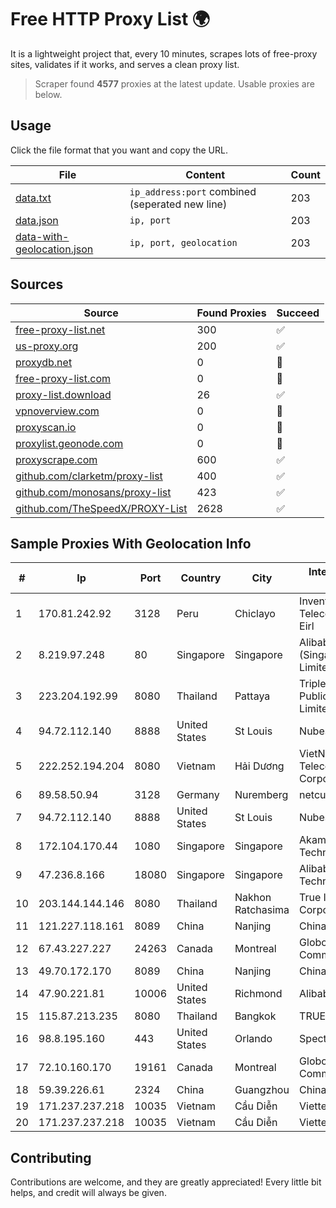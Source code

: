 
# Free HTTP Proxy List 🌍

It is a lightweight project that, every 10 minutes, scrapes lots of free-proxy sites, validates if it works, and serves a clean proxy list.


> Scraper found **4577** proxies at the latest update. Usable proxies are below.

## Usage

Click the file format that you want and copy the URL.


|File|Content|Count|
|----|-------|-----|
|[data.txt](https://raw.githubusercontent.com/themiralay/Proxy-List-World/master/data.txt)|`ip_address:port` combined (seperated new line)|203|
|[data.json](https://raw.githubusercontent.com/themiralay/Proxy-List-World/master/data.json)|`ip, port`|203|
|[data-with-geolocation.json](https://raw.githubusercontent.com/themiralay/Proxy-List-World/master/data-with-geolocation.json)|`ip, port, geolocation`|203|

## Sources

|Source|Found Proxies|Succeed|
|------|-------------|-------|
|[free-proxy-list.net](https://free-proxy-list.net)|300|✅|
|[us-proxy.org](https://www.us-proxy.org)|200|✅|
|[proxydb.net](http://proxydb.net)|0|🚫|
|[free-proxy-list.com](https://free-proxy-list.com/?page=&port=&type%5B%5D=http&type%5B%5D=https&up_time=0&search=Search)|0|🚫|
|[proxy-list.download](https://www.proxy-list.download/HTTP)|26|✅|
|[vpnoverview.com](https://vpnoverview.com/privacy/anonymous-browsing/free-proxy-servers)|0|🚫|
|[proxyscan.io](https://www.proxyscan.io)|0|🚫|
|[proxylist.geonode.com](https://proxylist.geonode.com/api/proxy-list?limit=300&page=1&sort_by=lastChecked&sort_type=desc&protocols=http,https)|0|🚫|
|[proxyscrape.com](https://api.proxyscrape.com/v2/?request=displayproxies&protocol=http&timeout=10000&country=all&ssl=all&anonymity=all)|600|✅|
|[github.com/clarketm/proxy-list](https://raw.githubusercontent.com/clarketm/proxy-list/master/proxy-list-raw.txt)|400|✅|
|[github.com/monosans/proxy-list](https://raw.githubusercontent.com/monosans/proxy-list/main/proxies/http.txt)|423|✅|
|[github.com/TheSpeedX/PROXY-List](https://raw.githubusercontent.com/TheSpeedX/PROXY-List/master/http.txt)|2628|✅|


## Sample Proxies With Geolocation Info

|#|Ip|Port|Country|City|Internet Service Provider|
|-|--|----|-------|----|-------------------------|
|1|170.81.242.92|3128|Peru|Chiclayo|Inventa Telecomunicaciones Eirl|
|2|8.219.97.248|80|Singapore|Singapore|Alibaba Cloud (Singapore) Private Limited|
|3|223.204.192.99|8080|Thailand|Pattaya|Triple T Broadband Public Company Limited|
|4|94.72.112.140|8888|United States|St Louis|Nubes, LLC|
|5|222.252.194.204|8080|Vietnam|Hải Dương|VietNam Post and Telecom Corporation|
|6|89.58.50.94|3128|Germany|Nuremberg|netcup GmbH|
|7|94.72.112.140|8888|United States|St Louis|Nubes, LLC|
|8|172.104.170.44|1080|Singapore|Singapore|Akamai Technologies|
|9|47.236.8.166|18080|Singapore|Singapore|Alibaba (US) Technology Co., Ltd.|
|10|203.144.144.146|8080|Thailand|Nakhon Ratchasima|True Internet Corporation CO. Ltd.|
|11|121.227.118.161|8089|China|Nanjing|China Telecom|
|12|67.43.227.227|24263|Canada|Montreal|GloboTech Communications|
|13|49.70.172.170|8089|China|Nanjing|Chinanet|
|14|47.90.221.81|10006|United States|Richmond|Alibaba.com LLC|
|15|115.87.213.235|8080|Thailand|Bangkok|TRUEBB|
|16|98.8.195.160|443|United States|Orlando|Spectrum|
|17|72.10.160.170|19161|Canada|Montreal|GloboTech Communications|
|18|59.39.226.61|2324|China|Guangzhou|Chinanet|
|19|171.237.237.218|10035|Vietnam|Cầu Diễn|Viettel Corporation|
|20|171.237.237.218|10035|Vietnam|Cầu Diễn|Viettel Corporation|



## Contributing

Contributions are welcome, and they are greatly appreciated! Every
little bit helps, and credit will always be given.

